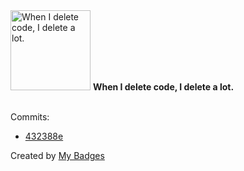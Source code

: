 <img src="https://my-badges.github.io/my-badges/mass-delete-commit.png" alt="When I delete code, I delete a lot." title="When I delete code, I delete a lot." width="128">
<strong>When I delete code, I delete a lot.</strong>
<br><br>

Commits:

- <a href="https://github.com/Nishant01k/viw/commit/432388ed7481b88dc175c954e4e819247131ef4f">432388e</a>


Created by <a href="https://github.com/my-badges/my-badges">My Badges</a>